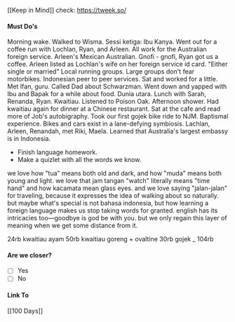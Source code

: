 [[Keep in Mind]]
check: https://tweek.so/
#### Must Do's

Morning wake. Walked to Wisma. Sessi ketiga: Ibu Kanya. Went out for a coffee run with Lochlan, Ryan, and Arleen. All work for the Australian foreign service. Arleen's Mexican Australian. Gnofi - gnofi, Ryan got us a coffee. Arleen listed as Lochlan's wife on her foreign service id card. "Either single or married" Local running groups. Large groups don't fear motorbikes. Indonesian peer to peer services. Sat and worked for a little. Met Ifan, guru. Called Dad about Schwarzman. Went down and yapped with Ibu and Bapak for a while about food. Dunia utara. Lunch with Sarah, Renanda, Ryan. Kwaitiau. Listened to Poison Oak. Afternoon shower. Had kwaitiau again for dinner at a Chinese restaurant. Sat at the cafe and read more of Job's autobigraphy. Took our first gojek bike ride to NJM. Baptismal experience. Bikes and cars exist in a lane-defying symbiosis. Lachlan, Arleen, Renandah, met Riki, Maela. Learned that Australia's largest embassy is in Indonesia. 

- Finish language homework.
- Make a quizlet with all the words we know.

we love how "tua" means both old and dark, and how "muda" means both young and light. we love that jam tangan "watch" literally means "time hand" and how kacamata mean glass eyes. and we love saying "jalan-jalan" for traveling, because it expresses the idea of walking about so naturally. but maybe what's special is not bahasa indonesia, but how learning a foreign language makes us stop taking words for granted. english has its intricacies too—goodbye is god be with you. but we only regain this layer of meaning when we get some distance from it. 

24rb kwaitiau ayam
50rb kwaitiau goreng + ovaltine
30rb gojek
_
104rb
#### Are we closer?
- [ ] Yes
- [ ] No
#### Link To
[[100 Days]]